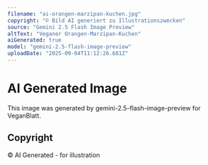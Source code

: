 ```yaml
---
filename: "ai-orangen-marzipan-kuchen.jpg"
copyright: "© Bild AI generiert zu Illustrationszwecken"
source: "Gemini 2.5 Flash Image Preview"
altText: "Veganer Orangen-Marzipan-Kuchen"
aiGenerated: true
model: "gemini-2.5-flash-image-preview"
uploadDate: "2025-09-04T11:12:26.681Z"
---
```


# AI Generated Image

This image was generated by gemini-2.5-flash-image-preview for VeganBlatt.

## Copyright
© AI Generated - for illustration
